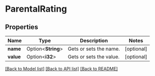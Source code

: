 # ParentalRating

## Properties

Name | Type | Description | Notes
------------ | ------------- | ------------- | -------------
**name** | Option<**String**> | Gets or sets the name. | [optional]
**value** | Option<**i32**> | Gets or sets the value. | [optional]

[[Back to Model list]](../README.md#documentation-for-models) [[Back to API list]](../README.md#documentation-for-api-endpoints) [[Back to README]](../README.md)


